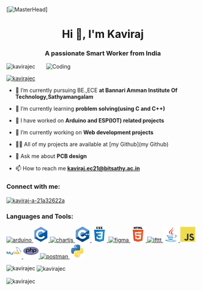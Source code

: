 [![MasterHead](https://www.google.com/imgres?imgurl=https%3A%2F%2Fcamo.githubusercontent.com%2Fba9f3bd30647e352a3f5e1e45eb45c6ec7bad6155cd16aaedf4a426738da0ca5%2F68747470733a2f2f696e646f616e616c79746963612e636f6d2f7374617469632f696d616765732f62616e6e6572722e676966&tbnid=M2smYocOcR_iGM&vet=10CAIQxiAoAGoXChMI2KWburTA_gIVAAAAAB0AAAAAEAg..i&imgrefurl=https%3A%2F%2Fgithub.com%2FParikshit001&docid=pARMKOBr7ffksM&w=1900&h=684&itg=1&q=animated%20banner%20gif%20for%20github&ved=0CAIQxiAoAGoXChMI2KWburTA_gIVAAAAAB0AAAAAEAg#imgrc=M2smYocOcR_iGM&imgdii=TkI7gQ7Q4UqbWM
)]
<h1 align="center">Hi 👋, I'm Kaviraj </h1>
<h3 align="center">A passionate Smart Worker from India</h3>
<img align="right" alt="Coding" width="400" src="https://giphy.com/gifs/dommespace-domme-space-programador-qgQUggAC3Pfv687qPC" />


<p align="left"> <img src="https://komarev.com/ghpvc/?username=kavirajec&label=Profile%20views&color=0e75b6&style=flat" alt="kavirajec" /> </p>

<p align="left"> <a href="https://github.com/ryo-ma/github-profile-trophy"><img src="https://github-profile-trophy.vercel.app/?username=kavirajec" alt="kavirajec" /></a> </p>

- 🔭 I’m currently pursuing BE.,ECE **at Bannari Amman Institute Of Technology,Sathyamangalam**

- 🌱 I’m currently learning **problem solving(using C and C++)**

- 👯 I have worked on **Arduino and ESP(IOT) related projects**

- 🤝 I’m currently working on **Web development projects**

- 👨‍💻 All of my projects are available at [my Github](my Github)

- 💬 Ask me about **PCB design**

- 📫 How to reach me **kaviraj.ec21@bitsathy.ac.in**

<h3 align="left">Connect with me:</h3>
<p align="left">
<a href="https://linkedin.com/in/kaviraj-a-21a32622a" target="blank"><img align="center" src="https://raw.githubusercontent.com/rahuldkjain/github-profile-readme-generator/master/src/images/icons/Social/linked-in-alt.svg" alt="kaviraj-a-21a32622a" height="30" width="40" /></a>
</p>

<h3 align="left">Languages and Tools:</h3>
<p align="left"> <a href="https://www.arduino.cc/" target="_blank" rel="noreferrer"> <img src="https://cdn.worldvectorlogo.com/logos/arduino-1.svg" alt="arduino" width="40" height="40"/> </a> <a href="https://www.cprogramming.com/" target="_blank" rel="noreferrer"> <img src="https://raw.githubusercontent.com/devicons/devicon/master/icons/c/c-original.svg" alt="c" width="40" height="40"/> </a> <a href="https://www.chartjs.org" target="_blank" rel="noreferrer"> <img src="https://www.chartjs.org/media/logo-title.svg" alt="chartjs" width="40" height="40"/> </a> <a href="https://www.w3schools.com/cpp/" target="_blank" rel="noreferrer"> <img src="https://raw.githubusercontent.com/devicons/devicon/master/icons/cplusplus/cplusplus-original.svg" alt="cplusplus" width="40" height="40"/> </a> <a href="https://www.w3schools.com/css/" target="_blank" rel="noreferrer"> <img src="https://raw.githubusercontent.com/devicons/devicon/master/icons/css3/css3-original-wordmark.svg" alt="css3" width="40" height="40"/> </a> <a href="https://www.figma.com/" target="_blank" rel="noreferrer"> <img src="https://www.vectorlogo.zone/logos/figma/figma-icon.svg" alt="figma" width="40" height="40"/> </a> <a href="https://www.w3.org/html/" target="_blank" rel="noreferrer"> <img src="https://raw.githubusercontent.com/devicons/devicon/master/icons/html5/html5-original-wordmark.svg" alt="html5" width="40" height="40"/> </a> <a href="https://ifttt.com/" target="_blank" rel="noreferrer"> <img src="https://www.vectorlogo.zone/logos/ifttt/ifttt-ar21.svg" alt="ifttt" width="40" height="40"/> </a> <a href="https://www.java.com" target="_blank" rel="noreferrer"> <img src="https://raw.githubusercontent.com/devicons/devicon/master/icons/java/java-original.svg" alt="java" width="40" height="40"/> </a> <a href="https://developer.mozilla.org/en-US/docs/Web/JavaScript" target="_blank" rel="noreferrer"> <img src="https://raw.githubusercontent.com/devicons/devicon/master/icons/javascript/javascript-original.svg" alt="javascript" width="40" height="40"/> </a> <a href="https://www.mysql.com/" target="_blank" rel="noreferrer"> <img src="https://raw.githubusercontent.com/devicons/devicon/master/icons/mysql/mysql-original-wordmark.svg" alt="mysql" width="40" height="40"/> </a> <a href="https://www.php.net" target="_blank" rel="noreferrer"> <img src="https://raw.githubusercontent.com/devicons/devicon/master/icons/php/php-original.svg" alt="php" width="40" height="40"/> </a> <a href="https://postman.com" target="_blank" rel="noreferrer"> <img src="https://www.vectorlogo.zone/logos/getpostman/getpostman-icon.svg" alt="postman" width="40" height="40"/> </a> <a href="https://www.python.org" target="_blank" rel="noreferrer"> <img src="https://raw.githubusercontent.com/devicons/devicon/master/icons/python/python-original.svg" alt="python" width="40" height="40"/> </a> </p>

<p><img align="left" src="https://github-readme-stats.vercel.app/api/top-langs?username=kavirajec&show_icons=true&locale=en&layout=compact" alt="kavirajec" /></p>

<p>&nbsp;<img align="center" src="https://github-readme-stats.vercel.app/api?username=kavirajec&show_icons=true&locale=en" alt="kavirajec" /></p>

<p><img align="center" src="https://github-readme-streak-stats.herokuapp.com/?user=kavirajec&" alt="kavirajec" /></p>
